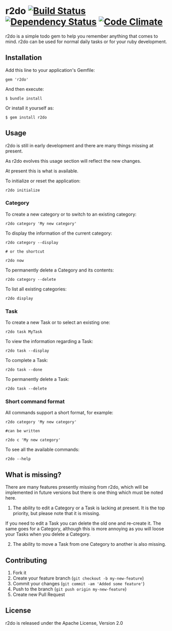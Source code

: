 # r2do [![Build Status](https://secure.travis-ci.org/cgiacomi/r2do.png?branch=master)](http://travis-ci.org/cgiacomi/r2do) [![Dependency Status](https://gemnasium.com/cgiacomi/r2do.png)](http://gemnasium.com/cgiacomi/r2do) [![Code Climate](https://codeclimate.com/badge.png)](https://codeclimate.com/github/cgiacomi/r2do)

r2do is a simple todo gem to help you remember anything that comes to mind. r2do can be used for normal daily tasks or for your ruby development.

## Installation

Add this line to your application's Gemfile:

    gem 'r2do'

And then execute:

    $ bundle install

Or install it yourself as:

    $ gem install r2do

## Usage

r2do is still in early development and there are many things missing at present.

As r2do evolves this usage section will reflect the new changes.

At present this is what is available.


To initialize or reset the application:

    r2do initialize


### Category

To create a new category or to switch to an existing category:

    r2do category 'My new category'

To display the information of the current category:

    r2do category --display

    # or the shortcut

    r2do now

To permanently delete a Category and its contents:

    r2do category --delete

To list all existing categories:

    r2do display


### Task

To create a new Task or to select an existing one:

    r2do task MyTask

To view the information regarding a Task:

    r2do task --display

To complete a Task:

    r2do task --done

To permanently delete a Task:

    r2do task --delete


### Short command format

All commands support a short format, for example:

    r2do category 'My new category'

    #can be written

    r2do c 'My new category'

To see all the available commands:

    r2do --help


## What is missing?

There are many features presently missing from r2do, which will be implemented in future versions but there is one thing which must be noted here.

1) The ability to edit a Category or a Task is lacking at present. It is the top priority, but please note that it is missing.

If you need to edit a Task you can delete the old one and re-create it.
The same goes for a Category, although this is more annoying as you will loose your Tasks when you delete a Category.

2) The ability to move a Task from one Category to another is also missing.


## Contributing

1. Fork it
2. Create your feature branch (`git checkout -b my-new-feature`)
3. Commit your changes (`git commit -am 'Added some feature'`)
4. Push to the branch (`git push origin my-new-feature`)
5. Create new Pull Request

## License

r2do is released under the Apache License, Version 2.0

